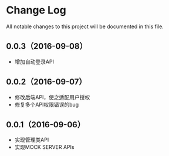 # Change Log
All notable changes to this project will be documented in this file.

## 0.0.3（2016-09-08）

- 增加自动登录API

## 0.0.2（2016-09-07）

- 修改后端API，使之适配用户授权
- 修复多个API权限错误的bug

## 0.0.1（2016-09-06）

- 实现管理类API
- 实现MOCK SERVER APIs
